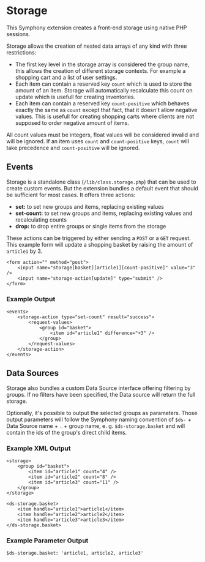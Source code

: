 # Storage

This Symphony extension creates a front-end storage using native PHP sessions.

Storage allows the creation of nested data arrays of any kind with three restrictions:

- The first key level in the storage array is considered the group name, this allows the creation of different storage contexts. For example a shopping cart and a list of user settings.
- Each item can contain a reserved key `count` which is used to store the amount of an item. Storage will automatically recalculate this count on update which is usefull for creating inventories.
- Each item can contain a reserved key `count-positive` which behaves exactly the same as `count` except that fact, that it doesn't allow negative values. This is usefull for creating shopping carts where clients are not supposed to order negative amount of items.

All count values must be integers, float values will be considered invalid and will be ignored.
If an item uses `count` and `count-positive` keys, `count` will take precedence and `count-positive` will be ignored.

## Events

Storage is a standalone class (`/lib/class.storage.php`) that can be used to create custom events. But the extension bundles a default event that should be sufficient for most cases. It offers three actions:

- **set:** to set new groups and items, replacing existing values
- **set-count:** to set new groups and items, replacing existing values and recalculating counts
- **drop:** to drop entire groups or single items from the storage

These actions can be triggered by either sending a `POST` or a `GET` request. This example form will update a shopping basket by raising the amount of `article1` by 3.

	<form action="" method="post">
		<input name="storage[basket][article1][count-positive]" value="3" />
		<input name="storage-action[update]" type="submit" />
	</form>

### Example Output

    <events>
        <storage-action type="set-count" result="success">
            <request-values>
                <group id="basket">
                    <item id="article1" difference="+3" />
                </group>
            </request-values>
        </storage-action>
    </events>

## Data Sources

Storage also bundles a custom Data Source interface offering filtering by groups. If no filters have been specified, the Data source will return the full storage.

Optionally, it's possible to output the selected groups as parameters. Those output parameters will follow the Symphony naming convention of `$ds-` + Data Source name + `.` + group name, e. g. `$ds-storage.basket` and will contain the ids of the group's direct child items.

### Example XML Output

    <storage>
        <group id="basket">
            <item id="article1" count="4" />
            <item id="article2" count="8" />
            <item id="article3" count="11" />
        </group>
    </storage>

    <ds-storage.basket>
        <item handle="article1">article1</item>
        <item handle="article2">article2</item>
        <item handle="article3">article3</item>
    </ds-storage.basket>    

### Example Parameter Output

    $ds-storage.basket: 'article1, article2, article3'

